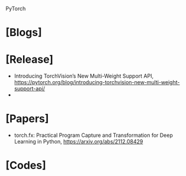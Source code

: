 PyTorch

# [Blogs]

# [Release]
+ Introducing TorchVision’s New Multi-Weight Support API, https://pytorch.org/blog/introducing-torchvision-new-multi-weight-support-api/
+ 

# [Papers]
+ torch.fx: Practical Program Capture and Transformation for Deep Learning in Python, https://arxiv.org/abs/2112.08429



# [Codes]
